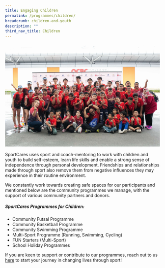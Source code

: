 ```yaml
---
title: Engaging Children
permalink: /programmes/children/
breadcrumb: children-and-youth
description: ""
third_nav_title: Children
---
```

![](/images/duathlon_2.JPG)

SportCares uses sport and coach-mentoring to work with children and youth to build self-esteem, learn life skills and enable a strong sense of independence through personal development. Friendships and relationships made through sport also remove them from negative influences they may experience in their routine environment.

We constantly work towards creating safe spaces for our participants and mentioned below are the community programmes we manage, with the support of various community partners and donors.

##### SportCares Programmes for Children:
* Community Futsal Programme
* Community Basketball Programme
* Community Swimming Programme 
* Multi-Sport Programme (Running, Swimming, Cycling) 
* FUN Starters (Multi-Sport) 
* School Holiday Programmes

If you are keen to support or contribute to our programmes, reach out to us [here](mailto:sportcares@sport.gov.sg)  to start your journey in changing lives through sport!